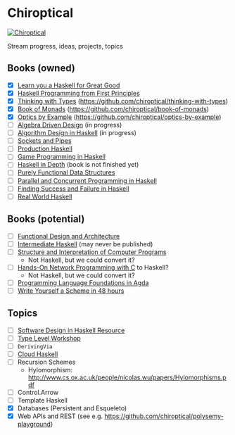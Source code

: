 # Chiroptical

[![Chiroptical](https://img.shields.io/badge/twitch.tv-chiroptical-purple?logo=twitch&style=for-the-badge)](https://twitch.tv/chiroptical)

Stream progress, ideas, projects, topics

## Books (owned)

- [x] [Learn you a Haskell for Great Good](http://learnyouahaskell.com/)
- [x] [Haskell Programming from First Principles](http://haskellbook.com/)
- [X] [Thinking with Types](https://leanpub.com/thinking-with-types/) (https://github.com/chiroptical/thinking-with-types)
- [X] [Book of Monads](https://www.amazon.com/Book-Monads-practice-applied-problems-ebook/dp/B07JNZHYLT) (https://github.com/chiroptical/book-of-monads)
- [X] [Optics by Example](https://leanpub.com/optics-by-example) (https://github.com/chiroptical/optics-by-example)
- [ ] [Algebra Driven Design](https://leanpub.com/algebra-driven-design) (in progress)
- [ ] [Algorithm Design in Haskell](https://www.cambridge.org/core/books/algorithm-design-with-haskell/824BE0319E3762CE8BA5B1D91EEA3F52#) (in progress)
- [ ] [Sockets and Pipes](https://leanpub.com/sockets-and-pipes)
- [ ] [Production Haskell](https://leanpub.com/production-haskell)
- [ ] [Game Programming in Haskell](https://leanpub.com/gameinhaskell)
- [ ] [Haskell in Depth](https://www.manning.com/books/haskell-in-depth) (book is not finished yet)
- [ ] [Purely Functional Data Structures](https://www.amazon.com/Purely-Functional-Data-Structures-Okasaki/dp/0521663504)
- [ ] [Parallel and Concurrent Programming in Haskell](https://simonmar.github.io/pages/pcph.html)
- [ ] [Finding Success and Failure in Haskell](https://leanpub.com/finding-success-in-haskell)
- [ ] [Real World Haskell](http://book.realworldhaskell.org/)

## Books (potential)

- [ ] [Functional Design and Architecture](https://leanpub.com/functional-design-and-architecture)
- [ ] [Intermediate Haskell](https://intermediatehaskell.com/) (may never be published)
- [ ] [Structure and Interpretation of Computer Programs](https://github.com/sarabander/sicp-pdf)
  - Not Haskell, but we could convert it?
- [ ] [Hands-On Network Programming with C](https://www.packtpub.com/networking-and-servers/hands-network-programming-c) to Haskell?
  - Not Haskell, but we could convert it?
- [ ] [Programming Language Foundations in Agda](https://plfa.github.io)
- [ ] [Write Yourself a Scheme in 48 hours](https://en.wikibooks.org/wiki/Write_Yourself_a_Scheme_in_48_Hours)

## Topics

- [ ] [Software Design in Haskell Resource](https://github.com/graninas/software-design-in-haskell)
- [ ] [Type Level Workshop](https://github.com/tdietert/types-as-specifications)
- [ ] `DerivingVia`
- [ ] [Cloud Haskell](http://haskell-distributed.github.io/)
- [ ] Recursion Schemes
  - Hylomorphism: http://www.cs.ox.ac.uk/people/nicolas.wu/papers/Hylomorphisms.pdf
- [ ] Control.Arrow
- [ ] Template Haskell
- [X] Databases (Persistent and Esqueleto)
- [X] Web APIs and REST (see e.g. https://github.com/chiroptical/polysemy-playground)

